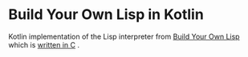 # Build Your Own Lisp in Kotlin

Kotlin implementation of the Lisp
interpreter from [Build Your Own Lisp](https://buildyourownlisp.com) which
is [written in C](https://github.com/orangeduck/BuildYourOwnLisp/blob/3cc63ebcfb412529131b47cc51e2e2bf8b155024/src/strings.c)
.
